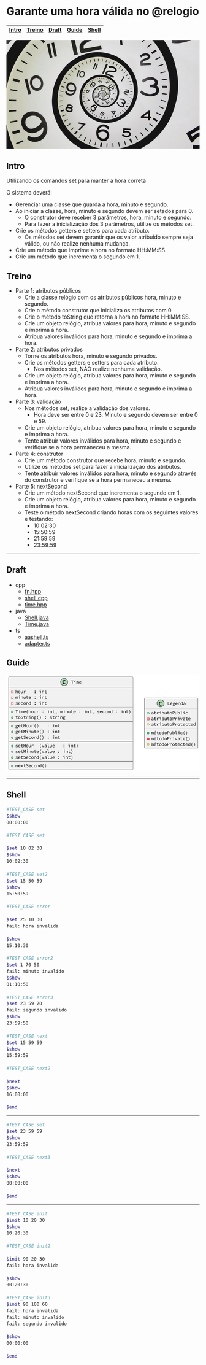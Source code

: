 # Garante uma hora válida no @relogio

<!-- toch -->
[Intro](#intro) | [Treino](#treino) | [Draft](#draft) | [Guide](#guide) | [Shell](#shell)
-- | -- | -- | -- | --
<!-- toch -->

![cover](cover.jpg)

## Intro

Utilizando os comandos set para manter a hora correta

O sistema deverá:

- Gerenciar uma classe que guarda a hora, minuto e segundo.
- Ao iniciar a classe, hora, minuto e segundo devem ser setados para 0.
  - O construtor deve receber 3 parâmetros, hora, minuto e segundo.
  - Para fazer a inicialização dos 3 parâmetros, utilize os métodos set.
- Crie os métodos getters e setters para cada atributo.
  - Os métodos set devem garantir que os valor atribuído sempre seja válido, ou não realize nenhuma mudança.
- Crie um método que imprime a hora no formato HH:MM:SS.
- Crie um método que incrementa o segundo em 1.

## Treino

- Parte 1: atributos públicos
  - Crie a classe relógio com os atributos públicos hora, minuto e segundo.
  - Crie o método construtor que inicializa os atributos com 0.
  - Crie o método toString que retorna a hora no formato HH:MM:SS.
  - Crie um objeto relógio, atribua valores para hora, minuto e segundo e imprima a hora.
  - Atribua valores inválidos para hora, minuto e segundo e imprima a hora.
- Parte 2: atributos privados
  - Torne os atributos hora, minuto e segundo privados.
  - Crie os métodos getters e setters para cada atributo.
    - Nos métodos set, NÃO realize nenhuma validação.
  - Crie um objeto relógio, atribua valores para hora, minuto e segundo e imprima a hora.
  - Atribua valores inválidos para hora, minuto e segundo e imprima a hora.
- Parte 3: validação
  - Nos métodos set, realize a validação dos valores.
    - Hora deve ser entre 0 e 23. Minuto e segundo devem ser entre 0 e 59.
  - Crie um objeto relógio, atribua valores para hora, minuto e segundo e imprima a hora.
  - Tente atribuir valores inválidos para hora, minuto e segundo e verifique se a hora permaneceu a mesma.
- Parte 4: construtor
  - Crie um método construtor que recebe hora, minuto e segundo.
  - Utilize os métodos set para fazer a inicialização dos atributos.
  - Tente atribuir valores inválidos para hora, minuto e segundo através do construtor e verifique se a hora permaneceu a mesma.
- Parte 5: nextSecond
  - Crie um método nextSecond que incrementa o segundo em 1.
  - Crie um objeto relógio, atribua valores para hora, minuto e segundo e imprima a hora.
  - Teste o método nextSecond criando horas com os seguintes valores e testando:
    - 10:02:30
    - 15:50:59
    - 21:59:59
    - 23:59:59

***

## Draft

<!-- links .cache/draft -->
- cpp
  - [fn.hpp](.cache/draft/cpp/fn.hpp)
  - [shell.cpp](.cache/draft/cpp/shell.cpp)
  - [time.hpp](.cache/draft/cpp/time.hpp)
- java
  - [Shell.java](.cache/draft/java/Shell.java)
  - [Time.java](.cache/draft/java/Time.java)
- ts
  - [aashell.ts](.cache/draft/ts/aashell.ts)
  - [adapter.ts](.cache/draft/ts/adapter.ts)
<!-- links -->

## Guide

![diagrama](diagrama.png)

***

## Shell

```bash
#TEST_CASE set
$show
00:00:00

#TEST_CASE set

$set 10 02 30
$show 
10:02:30

#TEST_CASE set2
$set 15 50 59
$show
15:50:59

#TEST_CASE error

$set 25 10 30
fail: hora invalida

$show
15:10:30

#TEST_CASE error2
$set 1 70 50
fail: minuto invalido
$show
01:10:50

#TEST_CASE error3
$set 23 59 70
fail: segundo invalido
$show
23:59:50

#TEST_CASE next
$set 15 59 59
$show
15:59:59

#TEST_CASE next2

$next
$show
16:00:00

$end
```

***

```bash
#TEST_CASE set
$set 23 59 59
$show
23:59:59

#TEST_CASE next3

$next
$show
00:00:00

$end
```

***

```bash
#TEST_CASE init
$init 10 20 30
$show
10:20:30

#TEST_CASE init2

$init 90 20 30
fail: hora invalida

$show
00:20:30

#TEST_CASE init3
$init 90 100 60
fail: hora invalida
fail: minuto invalido
fail: segundo invalido

$show
00:00:00

$end
```
